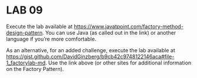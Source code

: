 # LAB 09

Execute the lab available at https://www.javatpoint.com/factory-method-design-pattern. You can use Java (as called out in the link) or another language if you’re more comfortable.

As an alternative, for an added challenge, execute the lab available at https://gist.github.com/DavidGinzberg/b9cb42c9748122146aca#file-1_factorylab-md. Use the link above (or other sites for additional information on the Factory Pattern).